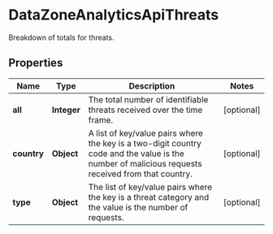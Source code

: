 

# DataZoneAnalyticsApiThreats

Breakdown of totals for threats.

## Properties

| Name | Type | Description | Notes |
|------------ | ------------- | ------------- | -------------|
|**all** | **Integer** | The total number of identifiable threats received over the time frame. |  [optional] |
|**country** | **Object** | A list of key/value pairs where the key is a two-digit country code and the value is the number of malicious requests received from that country. |  [optional] |
|**type** | **Object** | The list of key/value pairs where the key is a threat category and the value is the number of requests. |  [optional] |



